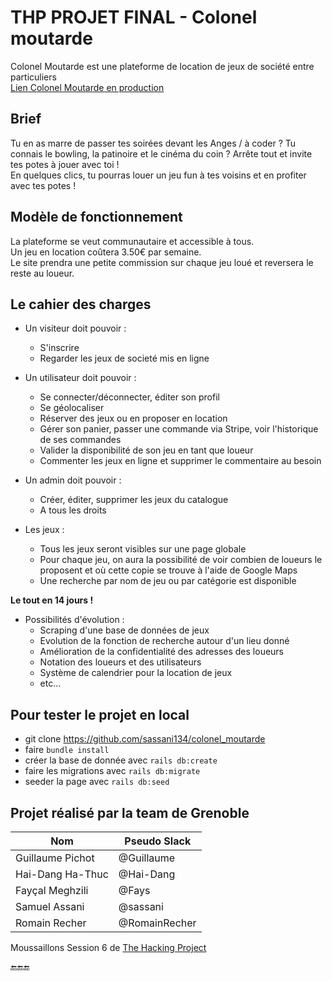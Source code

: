 # THP PROJET FINAL - Colonel moutarde

Colonel Moutarde est une plateforme de location de jeux de société entre particuliers  
[Lien Colonel Moutarde en production](http://colonel-moutarde.herokuapp.com/)

##  Brief

Tu en as marre de passer tes soirées devant les Anges / à coder ? Tu connais le bowling, la patinoire et le cinéma du coin ? Arrête tout et invite tes potes à jouer avec toi !  
En quelques clics, tu pourras louer un jeu fun à tes voisins et en profiter avec tes potes !

##  Modèle de fonctionnement

La plateforme se veut communautaire et accessible à tous.  
Un jeu en location coûtera 3.50€ par semaine.   
Le site prendra une petite commission sur chaque jeu loué et reversera le reste au loueur.  

##  Le cahier des charges

- Un visiteur doit pouvoir :
  - S'inscrire
  - Regarder les jeux de societé mis en ligne

- Un utilisateur doit pouvoir :
  - Se connecter/déconnecter, éditer son profil
  - Se géolocaliser
  - Réserver des jeux ou en proposer en location
  - Gérer son panier, passer une commande via Stripe, voir l'historique de ses commandes
  - Valider la disponibilité de son jeu en tant que loueur
  - Commenter les jeux en ligne et supprimer le commentaire au besoin

- Un admin doit pouvoir :
  - Créer, éditer, supprimer les jeux du catalogue
  - A tous les droits

- Les jeux :
  - Tous les jeux seront visibles sur une page globale
  - Pour chaque jeu, on aura la possibilité de voir combien de loueurs le proposent et où cette copie se trouve à l'aide de Google Maps
  - Une recherche par nom de jeu ou par catégorie est disponible  

**Le tout en 14 jours !**

- Possibilités d'évolution :
  - Scraping d'une base de données de jeux
  - Evolution de la fonction de recherche autour d'un lieu donné
  - Amélioration de la confidentialité des adresses des loueurs
  - Notation des loueurs et des utilisateurs
  - Système de calendrier pour la location de jeux
  - etc...

## Pour tester le projet en local
* git clone https://github.com/sassani134/colonel_moutarde
* faire `bundle install`
* créer la base de donnée avec `rails db:create`
* faire les migrations avec `rails db:migrate`
* seeder la page avec `rails db:seed`

## Projet réalisé par la team de Grenoble

| Nom                | Pseudo Slack      |
| -------------------|-------------------|
| Guillaume Pichot   | @Guillaume        |
| Hai-Dang Ha-Thuc   | @Hai-Dang         |
| Fayçal Meghzili    | @Fays             |
| Samuel Assani      | @sassani          |
| Romain Recher      | @RomainRecher     |

Moussaillons Session 6 de [The Hacking Project](https://www.thehackingproject.org/)

:end::end::end:
